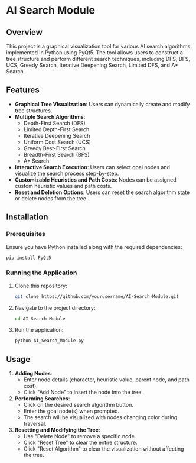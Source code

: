 # AI Search Module

## Overview
This project is a graphical visualization tool for various AI search algorithms implemented in Python using PyQt5. The tool allows users to construct a tree structure and perform different search techniques, including DFS, BFS, UCS, Greedy Search, Iterative Deepening Search, Limited DFS, and A* Search.

## Features
- **Graphical Tree Visualization**: Users can dynamically create and modify tree structures.
- **Multiple Search Algorithms**:
  - Depth-First Search (DFS)
  - Limited Depth-First Search
  - Iterative Deepening Search
  - Uniform Cost Search (UCS)
  - Greedy Best-First Search
  - Breadth-First Search (BFS)
  - A* Search
- **Interactive Search Execution**: Users can select goal nodes and visualize the search process step-by-step.
- **Customizable Heuristics and Path Costs**: Nodes can be assigned custom heuristic values and path costs.
- **Reset and Deletion Options**: Users can reset the search algorithm state or delete nodes from the tree.

## Installation
### Prerequisites
Ensure you have Python installed along with the required dependencies:
```sh
pip install PyQt5
```

### Running the Application
1. Clone this repository:
   ```sh
   git clone https://github.com/yourusername/AI-Search-Module.git
   ```
2. Navigate to the project directory:
   ```sh
   cd AI-Search-Module
   ```
3. Run the application:
   ```sh
   python AI_Search_Module.py
   ```

## Usage
1. **Adding Nodes**:
   - Enter node details (character, heuristic value, parent node, and path cost).
   - Click "Add Node" to insert the node into the tree.
2. **Performing Searches**:
   - Click on the desired search algorithm button.
   - Enter the goal node(s) when prompted.
   - The search will be visualized with nodes changing color during traversal.
3. **Resetting and Modifying the Tree**:
   - Use "Delete Node" to remove a specific node.
   - Click "Reset Tree" to clear the entire structure.
   - Click "Reset Algorithm" to clear the visualization without affecting the tree.


